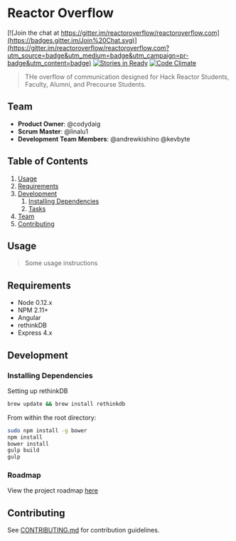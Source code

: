 # Reactor Overflow

[![Join the chat at https://gitter.im/reactoroverflow/reactoroverflow.com](https://badges.gitter.im/Join%20Chat.svg)](https://gitter.im/reactoroverflow/reactoroverflow.com?utm_source=badge&utm_medium=badge&utm_campaign=pr-badge&utm_content=badge)
[![Stories in Ready](https://badge.waffle.io/reactoroverflow/reactoroverflow.com.svg?label=inprogress&title=InProgress)](http://waffle.io/reactoroverflow/reactoroverflow.com)
[![Code Climate](https://codeclimate.com/github/reactoroverflow/reactoroverflow.com/badges/gpa.svg)](https://codeclimate.com/github/reactoroverflow/reactoroverflow.com)

> THe overflow of communication designed for Hack Reactor Students, Faculty, Alumni, and Precourse Students.

## Team

  - __Product Owner__: @codydaig
  - __Scrum Master__: @linalu1
  - __Development Team Members__: @andrewkishino @kevbyte

## Table of Contents

1. [Usage](#Usage)
1. [Requirements](#requirements)
1. [Development](#development)
    1. [Installing Dependencies](#installing-dependencies)
    1. [Tasks](#tasks)
1. [Team](#team)
1. [Contributing](#contributing)

## Usage

> Some usage instructions

## Requirements

- Node 0.12.x
- NPM 2.11+
- Angular
- rethinkDB
- Express 4.x

## Development

### Installing Dependencies

Setting up rethinkDB

```sh
brew update && brew install rethinkdb
```

From within the root directory:

```sh
sudo npm install -g bower
npm install
bower install
gulp build
gulp
```

### Roadmap

View the project roadmap [here](LINK_TO_PROJECT_ISSUES)


## Contributing

See [CONTRIBUTING.md](CONTRIBUTING.md) for contribution guidelines.
